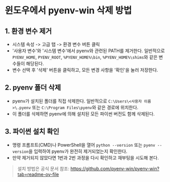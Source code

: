# 윈도우에서 pyenv-win 삭제 방법

## 1. 환경 변수 제거

- 시스템 속성 -> 고급 탭 -> 환경 변수 버튼 클릭
- '사용자 변수'와 '시스템 변수'에서 pyenv와 관련된 PATH를 제거한다. 일반적으로 `PYENV_HOME`, `PYENV_ROOT`, `%PYENV_HOME%\bin`, `%PYENV_HOME%\shims`와 같은 변수들이 해당된다.
- 변수 선택 후 '삭제' 버튼을 클릭하고, 모든 변경 사항을 '확인'을 눌러 저장한다.

## 2. pyenv 폴더 삭제

- pyenv가 설치된 폴더를 직접 삭제한다. 일반적으로 `C:\Users\<사용자 이름>\.pyenv` 또는 `C:\Program Files\pyenv`와 같은 경로에 위치한다.
- 이 폴더를 삭제하면 pyenv에 의해 설치된 모든 파이썬 버전도 함께 삭제된다.

## 3. 파이썬 설치 확인

- 명령 프롬프트(CMD)나 PowerShell을 열어 `python --version` 또는 `pyenv --version`을 입력하여 pyenv가 완전히 제거되었는지 확인한다.
- 만약 제거되지 않았다면 1번과 2번 과정을 다시 확인하고 재부팅을 시도해 본다.

> 설치 방법은 공식 문서 참조: <https://github.com/pyenv-win/pyenv-win?tab=readme-ov-file>
